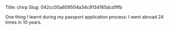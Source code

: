 Title: chirp
Slug: 042cc05a809504a34c9134165dcd1ffb

One thing I learnt during my passport application process: I went abroad 24 times in 10 years.
